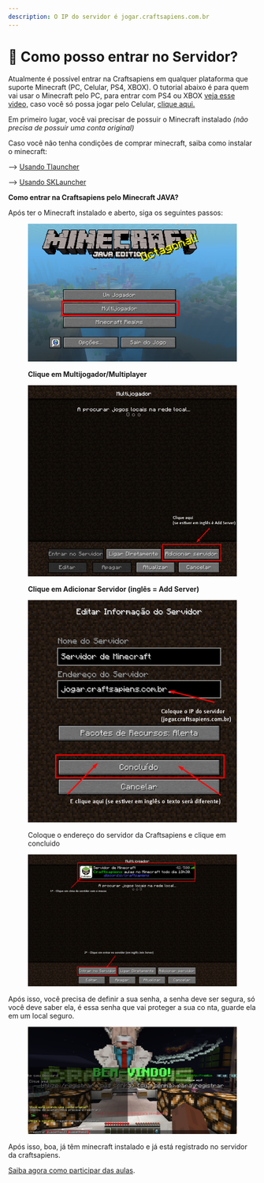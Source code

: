 ```yaml
---
description: O IP do servidor é jogar.craftsapiens.com.br
---
```


# 🙌 Como posso entrar no Servidor?

Atualmente é possível entrar na Craftsapiens em qualquer plataforma que suporte Minecraft (PC, Celular, PS4, XBOX). O tutorial abaixo é para quem vai usar o Minecraft pelo PC, para entrar com PS4 ou XBOX [veja esse video,](https://www.youtube.com/watch?v=WEorhd02P4s) caso você só possa jogar pelo Celular, [clique aqui.](como-entrar-pelo-celular.md)

Em primeiro lugar, você vai precisar de possuir o Minecraft instalado _(não precisa de possuir uma conta original)_

Caso você não tenha condições de comprar minecraft, saiba como instalar o minecraft:

\--> [Usando Tlauncher](como-instalar-e-usar-tlauncher-para-entrar-na-craftsapiens..md)&#x20;

\--> [Usando SKLauncher](como-instalar-e-usar-sklauncher-para-entrar-na-craftsapiens..md)



**Como entrar na Craftsapiens pelo Minecraft JAVA?**

Após ter o Minecraft instalado e aberto, siga os seguintes passos:

<figure><img src="../.gitbook/assets/Screenshot_6.png" alt="" width="556"><figcaption><p><strong>Clique em Multijogador/Multiplayer</strong></p></figcaption></figure>

<figure><img src="../.gitbook/assets/Screenshot_7.png" alt=""><figcaption><p><strong>Clique em Adicionar Servidor (inglês = Add Server)</strong></p></figcaption></figure>

<figure><img src="../.gitbook/assets/Screenshot_8.png" alt=""><figcaption><p>Coloque o endereço do servidor da Craftsapiens e clique em concluido</p></figcaption></figure>

<figure><img src="../.gitbook/assets/Screenshot_9.png" alt=""><figcaption></figcaption></figure>

Após isso, você precisa de definir a sua senha, a senha deve ser segura, só você deve saber ela, é essa senha que vai proteger a sua co nta, guarde ela em um local seguro.

<figure><img src="../.gitbook/assets/Screenshot_10.png" alt=""><figcaption></figcaption></figure>

Após isso, boa, já têm minecraft instalado e já está registrado no servidor da craftsapiens.

[Saiba agora como participar das aulas](../como-participar-das-aulas.md).
